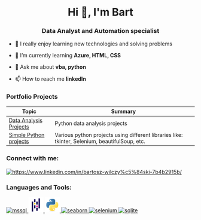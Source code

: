 <h1 align="center">Hi 👋, 
                I'm Bart</h1>
<h3 align="center">Data Analyst and Automation specialist</h3>

- 🔭 I really enjoy learning new technologies and solving problems

- 🌱 I’m currently learning **Azure, HTML, CSS**

- 💬 Ask me about **vba, python**

- 📫 How to reach me **linkedIn**



<h3 align="left">Portfolio Projects</h3>

| Topic | Summary |
| --- | --- |
| [Data Analysis Projects](https://github.com/BartWilcz/DataAnalysis) | Python data analysis projects |
| [Simple Python projects](https://github.com/BartWilcz/PythonPrograms) | Various python projects using different libraries like: tkinter, Selenium, beautifulSoup, etc.|

<h3 align="left">Connect with me:</h3>
<p align="left">
<a href="https://linkedin.com/in/https://www.linkedin.com/in/bartosz-wilczy%c5%84ski-7b4b2915b/" target="blank"><img align="center" src="https://raw.githubusercontent.com/rahuldkjain/github-profile-readme-generator/master/src/images/icons/Social/linked-in-alt.svg" alt="https://www.linkedin.com/in/bartosz-wilczy%c5%84ski-7b4b2915b/" height="30" width="40" /></a>
</p>

<h3 align="left">Languages and Tools:</h3>
<p align="left"> <a href="https://www.microsoft.com/en-us/sql-server" target="_blank" rel="noreferrer"> <img src="https://www.svgrepo.com/show/303229/microsoft-sql-server-logo.svg" alt="mssql" width="40" height="40"/> </a> <a href="https://pandas.pydata.org/" target="_blank" rel="noreferrer"> <img src="https://raw.githubusercontent.com/devicons/devicon/2ae2a900d2f041da66e950e4d48052658d850630/icons/pandas/pandas-original.svg" alt="pandas" width="40" height="40"/> </a> <a href="https://www.python.org" target="_blank" rel="noreferrer"> <img src="https://raw.githubusercontent.com/devicons/devicon/master/icons/python/python-original.svg" alt="python" width="40" height="40"/> </a> <a href="https://seaborn.pydata.org/" target="_blank" rel="noreferrer"> <img src="https://seaborn.pydata.org/_images/logo-mark-lightbg.svg" alt="seaborn" width="40" height="40"/> </a> <a href="https://www.selenium.dev" target="_blank" rel="noreferrer"> <img src="https://raw.githubusercontent.com/detain/svg-logos/780f25886640cef088af994181646db2f6b1a3f8/svg/selenium-logo.svg" alt="selenium" width="40" height="40"/> </a> <a href="https://www.sqlite.org/" target="_blank" rel="noreferrer"> <img src="https://www.vectorlogo.zone/logos/sqlite/sqlite-icon.svg" alt="sqlite" width="40" height="40"/> </a> </p>
